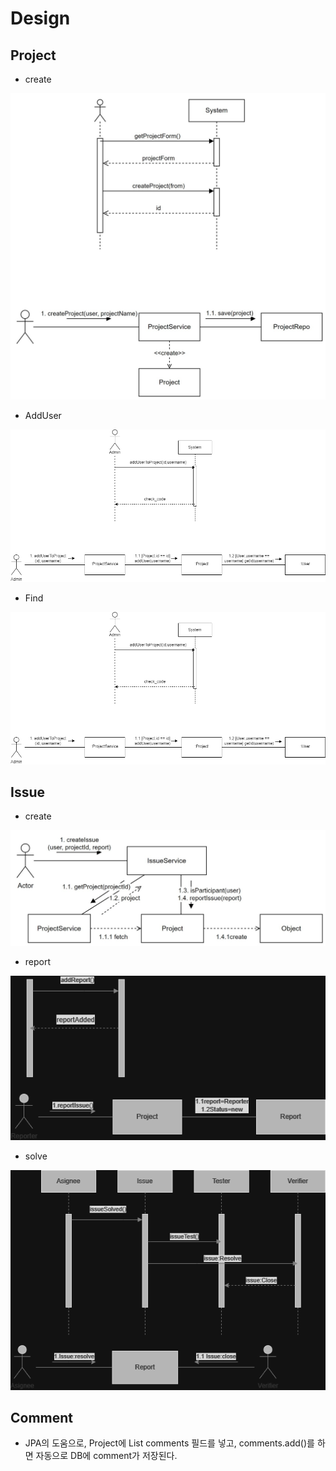 #   Design
##  Project
+   create

![design](./resources/create_project.jpg)


+ AddUser

![design](./resources/addUserToProject.png)


+ Find

![design](./resources/addUserToProject.png)


##  Issue
+   create

![design](./resources/report_issue.jpg)

+  report

![design](./resources/addIssue.png)

+  solve

![design](./resources/issueSolved.png)

##  Comment
+   JPA의 도움으로, Project에 List<Comment> comments 필드를 넣고, comments.add()를 하면 자동으로 DB에 comment가 저장된다.
